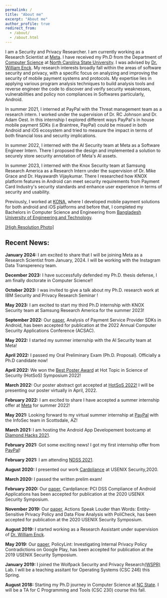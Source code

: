 ```yaml
---
permalink: /
title: "About me"
excerpt: "About me"
author_profile: true
redirect_from: 
  - /about/
  - /about.html
---
```



I am a Security and Privacy Researcher. I am currently working as a Research Scientist at [Meta](https://about.meta.com/actions/protecting-privacy-and-security/). I have received my Ph.D from the Department of [Computer Science](https://www.csc.ncsu.edu) at [North Carolina State University](https://www.ncsu.edu).  I was advised by [Dr. William Enck](https://www.enck.org). My research interests broadly fall within the areas of software security and privacy, with a specific focus on analyzing and improving the security of mobile payment systems and protocols. My expertise lies in applying various program analysis techniques to build analysis tools and reverse engineer the code to discover and verify security weaknesses, vulnerabilities and policy non compliances in Softwares particularly, Android. 

In summer 2021, I interned at PayPal with the Threat management team as a research intern. I worked under the supervision of Dr. RC Johnson and Dr. Adam Oest. In this internship I explored different ways PayPal's in house mobile payment SDKs (i.e Braintree, PayPal) could be misued in both Android and iOS ecosystem and tried to measure the impact in terms of both financial loss and security implications. 

In summer 2022, I interned with the AI Security team at Meta as a Software Engineer Intern. There I proposed the design and implemented a solution to securely store security annotation of Meta's AI assets.    

In summer 2023, I interned with the Knox Security team at Samsung Research America as a Research Intern under the supervision of Dr. Mike Grace and Dr. Hayawardh Vijaykumar. There I researched how KNOX platform features in Android can meet security requirements from Payment Card Industry's security standards and enhance user experience in terms of security and usability. 

Previously, I worked at [KONA](https://konai.com), where I developed mobile payment solutions for both android and iOS platforms and before that, I completed my Bachelors in Computer Science and Engineering from [Bangladesh University of Engineering and Technology](https://www.buet.ac.bd/web/). 
 

[\[High Resolution Photo\]](https://saminmahmud.com/images/full.jpg)

## Recent News:
**January 2024:** I am excited to share that I will be joining Meta as a Research Scientist from January, 2024. I will be working with the Instagram Data Transperency team.

**December 2023:** I have successfully defended my Ph.D. thesis defense, I am finally doctorate in Computer Science!!

**October 2023:** I was invited to give a talk about my Ph.D. research work at IBM Security and Privacy Research Seminar !

**May 2023:** I am excited to start my third Ph.D internship with KNOX Security team at Samsung Research America for the summer 2023!

**September 2022:** Our [paper](https://saminmahmud.com/files/papers/acsac22-mahmud.pdf), Analysis of Payment Service Provider SDKs in Android, has been accepted for publication at the 2022 Annual Computer Security Applications Conference (ACSAC).

**May 2022:** I started my summer internship with the AI Security team at Meta!

**April 2022:** I passed my Oral Preliminary Exam (Ph.D. Proposal). Officially a Ph.D candidate now!

**April 2022:** We won the [Best Poster Award](https://cps-vo.org/node/83066) at Hot Topic in Science of Security (HotSoS) Symposium 2022!

**March 2022:** Our poster abstract got accepted at [HotSoS 2022!](https://cps-vo.org/group/hotsos/agenda) I will be presenting our poster virtually in April, 2022. 

**February 2022:** I am excited to share I have accepted a summer internship offer at [Meta](https://www.metacareers.com) for  summer 2022!

**May 2021:** Looking forward to my virtual summer internship at [PayPal](https://www.paypal.com/us/home) with the InfoSec team in Scottsdale, AZ!

**March 2021:** I am hosting the Android App Developement bootcamp at [Diamond Hacks 2021](https://hopin.com/events/diamondhacks-2021#schedule).

**February 2021:** Got some exciting news! I got my first internship offer from [PayPal](https://www.paypal.com/us/home)!

**February 2021:** I am attending [NDSS 2021](https://www.ndss-symposium.org/ndss2021/).

**August 2020:** I presented our work [Cardpliance](https://www.usenix.org/conference/usenixsecurity20/presentation/mahmud) at USENIX Security,2020. 

**March 2020:** I passed the written prelim exam!

**February 2020:** Our [paper](https://www.usenix.org/system/files/sec20-mahmud.pdf), Cardpliance: PCI DSS Compliance of Android Applications has been accepted for publication at the 2020 USENIX Security Symposium.

**November 2019:** Our [paper](https://www.usenix.org/system/files/sec20-andow.pdf), Actions Speak Louder than Words: Entity-Sensitive Privacy Policy and Data Flow Analysis with PoliCheck, has been accepted for publication at the 2020 USENIX Security Symposium.

**August 2019:** I started working as a Research Assistant under supervision of [Dr. William Enck](https://www.enck.org).

**May 2019:** Our [paper](https://www.usenix.org/system/files/sec19-andow.pdf), PolicyLint: Investigating Internal Privacy Policy Contradictions on Google Play, has been accepted for publication at the 2019 USENIX Security Symposium.

**January 2019:** I joined the Wolfpack Security and Privacy Research[(WSPR)](https://wspr.csc.ncsu.edu/people.html) Lab. I will be a teaching assitant for Operating Systems (CSC 246) this Spring.

**August 2018:** Starting my Ph.D journey in Computer Science at [NC State](https://www.csc.ncsu.edu). I will be a TA for C Programming and Tools (CSC 230) course this fall.





